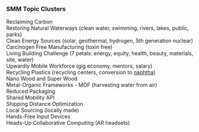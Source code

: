 ### SMM Topic Clusters

Reclaiming Carbon  
Restoring Natural Waterways  (clean water, swimming, rivers, lakes, public, parks)   
Clean Energy Sources  (solar, geothermal, hydrogen, 5th generation nuclear)  
Carcinogen Free Manufacturing  (toxin free)  
Living Building Challenge  (7 petals: energy, equity, health, beauty, materials, site, water)  
Upwardly Mobile Workforce (gig economy, mentors, salary)  
Recycling Plastics (recycling centers, conversion to [naphtha](https://www.sciencedaily.com/releases/2019/02/190206131956.htm))  
Nano Wood and Super Wood  
Metal-Organic Frameworks - MOF (harvesting water from air)  
Reduced Packaging  
Shared Mobility API  
Shipping Distance Optimization  
Local Sourcing  (locally made)  
Hands-Free Input Devices  
Heads-Up Collaborative Computing  (AR headsets)  